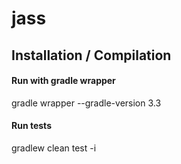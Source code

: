 # jass

## Installation / Compilation

#### Run with gradle wrapper 
gradle wrapper --gradle-version 3.3
#### Run tests
gradlew clean test -i
